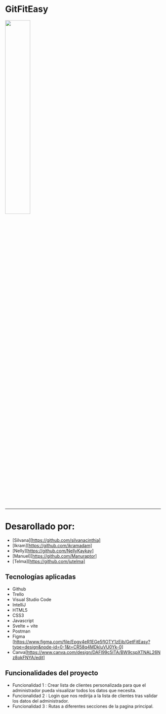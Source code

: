 


<h1> GitFitEasy</h1>
<img width=40% src = "https://github.com/Manuraptor/amunt-p1-getfitapp-grupo2/assets/126071398/f93317da-4ed4-4137-9e8c-6584a077c985" alt="">

***
# Desarollado por:

* [Silvana][https://github.com/silvanacinthia]
* [Ikram][https://github.com/ikramadam]
* [Nelly][https://github.com/NellyKaykay]
* [Manuel][https://github.com/Manuraptor]
* [Telma][https://github.com/jutelma]

## Tecnologías aplicadas

* Github
* Trello
* Visual Studio Code
* IntelliJ
* HTML5
* CSS3
* Javascript
* Svelte + vite
* Postman
* Figma [https://www.figma.com/file/Epgy4eR1EGe5fIOTY1zEjb/GetFitEasy?type=design&node-id=0-1&t=CR58q4MDkluVU0Yk-0]
* Canva[https://www.canva.com/design/DAFl99c5ITA/BW9cspXTNAL26Nz8okFNYA/edit]
 
## Funcionalidades del proyecto
* Funcionalidad 1 : Crear lista de clientes personalizada para que el administrador pueda visualizar todos los datos que necesita.
* Funcionalidad 2 : Login que nos redirija a la lista de clientes tras validar los datos del administrador.
* Funcionalidad 3 : Rutas a diferentes secciones de la pagina principal.



